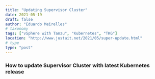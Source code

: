 ```yaml
---
title: "Updating Supervisor Cluster"
date: 2021-05-19
draft: false
author: "Eduardo Meirelles"
# taxonomy
tags: ["vSphere with Tanzu", "Kubernetes", "TKG"]
location: "http://www.justait.net/2021/05/super-update.html"
# type
type: "post"
---
```


### How to update Supervisor Cluster with latest Kubernetes release
